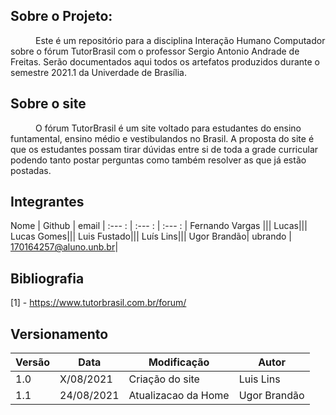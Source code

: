 ## Sobre o Projeto:


   <p style = "text-indent: 40px; align= "justify> Este é um repositório para a disciplina Interação Humano Computador sobre o fórum TutorBrasil com o professor Sergio Antonio Andrade de Freitas. Serão documentados aqui todos os artefatos produzidos durante o semestre 2021.1 da Univerdade de Brasília.</p> 

## Sobre o site 
 <p style = "text-indent: 40px; align= "justify> O fórum TutorBrasil é um site voltado para estudantes do ensino funtamental, ensino médio e vestibulandos no Brasil. A proposta do site é que os estudantes possam tirar dúvidas entre si de toda a grade curricular podendo tanto postar perguntas como também resolver as que já estão postadas. </p> 


## Integrantes 


Nome | Github | email |
:--- : | :--- :   | :--- : |
Fernando Vargas |||
Lucas|||
Lucas Gomes|||
Luis Fustado|||
Luís Lins|||
Ugor Brandão| ubrando | 170164257@aluno.unb.br|

## Bibliografia 
[1] - https://www.tutorbrasil.com.br/forum/


## Versionamento 

<center>

| Versão | Data | Modificação | Autor |
|--|--|--|--|
| 1.0 | X/08/2021 | Criação do site | Luis Lins |
| 1.1 | 24/08/2021| Atualizacao da Home| Ugor Brandão|


</center>


